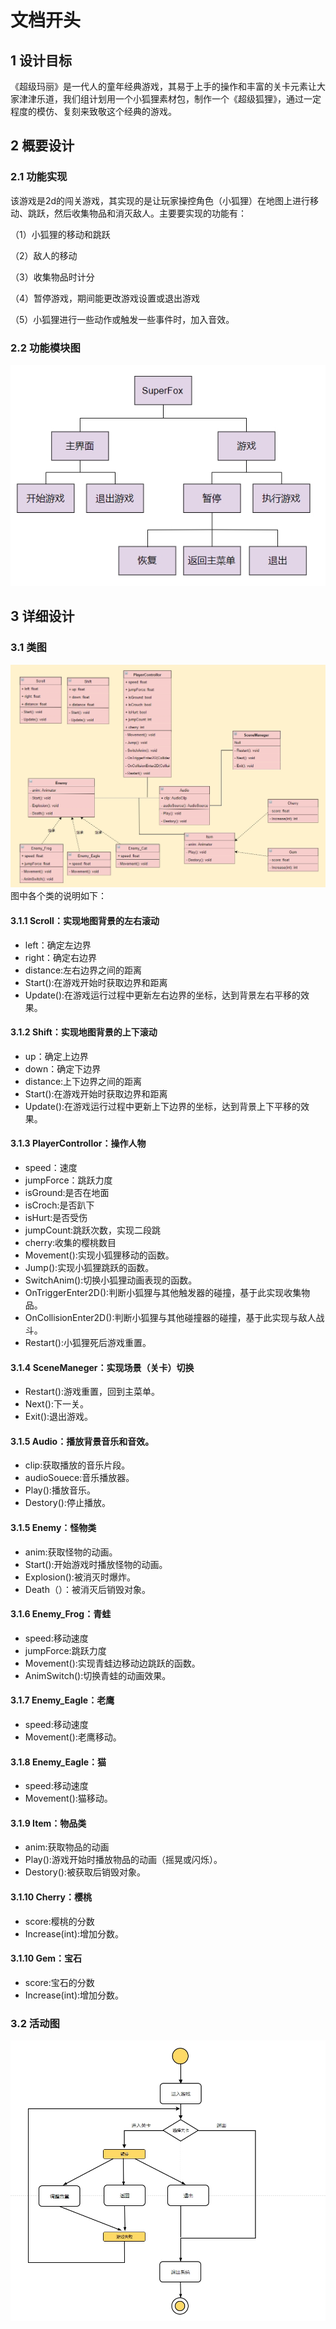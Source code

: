# 文档开头
## 1 设计目标

《超级玛丽》是一代人的童年经典游戏，其易于上手的操作和丰富的关卡元素让大家津津乐道，我们组计划用一个小狐狸素材包，制作一个《超级狐狸》，通过一定程度的模仿、复刻来致敬这个经典的游戏。

## 2 概要设计

### 2.1 功能实现

该游戏是2d的闯关游戏，其实现的是让玩家操控角色（小狐狸）在地图上进行移动、跳跃，然后收集物品和消灭敌人。主要要实现的功能有：  

（1）小狐狸的移动和跳跃  

（2）敌人的移动  

（3）收集物品时计分  

（4）暂停游戏，期间能更改游戏设置或退出游戏  

（5）小狐狸进行一些动作或触发一些事件时，加入音效。  

### 2.2 功能模块图

![alt 功能模块图](https://github.com/UserCaihui/SuperFox/blob/main/%E5%8A%9F%E8%83%BD%E6%A8%A1%E5%9D%97%E5%9B%BE.jpg)


## 3 详细设计

### 3.1 类图
![alt 类图](https://github.com/UserCaihui/SuperFox/blob/main/%E7%B1%BB%E5%9B%BE.jpg)
图中各个类的说明如下：

#### 3.1.1 Scroll：实现地图背景的左右滚动
- left：确定左边界
- right：确定右边界
- distance:左右边界之间的距离
- Start():在游戏开始时获取边界和距离
- Update():在游戏运行过程中更新左右边界的坐标，达到背景左右平移的效果。

#### 3.1.2 Shift：实现地图背景的上下滚动
- up：确定上边界
- down：确定下边界
- distance:上下边界之间的距离
- Start():在游戏开始时获取边界和距离
- Update():在游戏运行过程中更新上下边界的坐标，达到背景上下平移的效果。

#### 3.1.3 PlayerControllor：操作人物
- speed：速度
- jumpForce：跳跃力度
- isGround:是否在地面
- isCroch:是否趴下
- isHurt:是否受伤
- jumpCount:跳跃次数，实现二段跳
- cherry:收集的樱桃数目
- Movement():实现小狐狸移动的函数。
- Jump():实现小狐狸跳跃的函数。
- SwitchAnim():切换小狐狸动画表现的函数。
- OnTriggerEnter2D():判断小狐狸与其他触发器的碰撞，基于此实现收集物品。
- OnCollisionEnter2D():判断小狐狸与其他碰撞器的碰撞，基于此实现与敌人战斗。
- Restart():小狐狸死后游戏重置。

#### 3.1.4 SceneManeger：实现场景（关卡）切换
- Restart():游戏重置，回到主菜单。
- Next():下一关。
- Exit():退出游戏。

#### 3.1.5 Audio：播放背景音乐和音效。
- clip:获取播放的音乐片段。
- audioSouece:音乐播放器。
- Play():播放音乐。
- Destory():停止播放。

#### 3.1.5 Enemy：怪物类
- anim:获取怪物的动画。
- Start():开始游戏时播放怪物的动画。
- Explosion():被消灭时爆炸。
- Death（）：被消灭后销毁对象。

#### 3.1.6 Enemy_Frog：青蛙
- speed:移动速度
- jumpForce:跳跃力度
- Movement():实现青蛙边移动边跳跃的函数。
- AnimSwitch():切换青蛙的动画效果。

#### 3.1.7 Enemy_Eagle：老鹰
- speed:移动速度
- Movement():老鹰移动。

#### 3.1.8 Enemy_Eagle：猫
- speed:移动速度
- Movement():猫移动。

#### 3.1.9 Item：物品类
- anim:获取物品的动画
- Play():游戏开始时播放物品的动画（摇晃或闪烁）。
- Destory():被获取后销毁对象。

#### 3.1.10 Cherry：樱桃
- score:樱桃的分数
- Increase(int):增加分数。

#### 3.1.10 Gem：宝石
- score:宝石的分数
- Increase(int):增加分数。


### 3.2 活动图
![alt 活动图](https://github.com/UserCaihui/SuperFox/blob/main/%E6%B4%BB%E5%8A%A8%E5%9B%BE.jpg)


